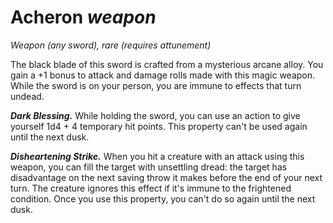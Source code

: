 # Acheron *weapon*
*Weapon (any sword), rare (requires attunement)*

The black blade of this sword is crafted from a mysterious arcane alloy. You gain a +1 bonus to attack and damage rolls made with this magic weapon. While the sword is on your person, you are immune to effects that turn undead.

***Dark Blessing.*** While holding the sword, you can use an action to give yourself 1d4 + 4 temporary hit points. This property can't be used again until the next dusk.

***Disheartening Strike.*** When you hit a creature with an attack using this weapon, you can fill the target with unsettling dread: the target has disadvantage on the next saving throw it makes before the end of your next turn. The creature ignores this effect if it's immune to the frightened condition. Once you use this property, you can't do so again until the next dusk.
